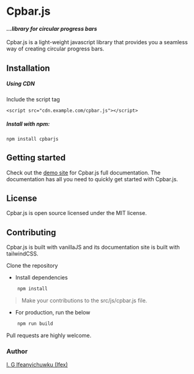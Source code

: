 # Cpbar.js

#### _...library for circular progress bars_

Cpbar.js is a light-weight javascript library that provides you a seamless way of creating circular progress bars.

## Installation

##### Using CDN
Include the script tag

```shell
<script src="cdn.example.com/cpbar.js"></script>
```

##### Install with npm:

```shell
npm install cpbarjs
```

## Getting started

Check out the [demo site](https://IGIfeanyichukwu/github.io/cpbarjs) for Cpbar.js full documentation. The documentation has all you need to quickly get started with Cpbar.js.


## License

Cpbar.js is open source licensed under the MIT license.

## Contributing

Cpbar.js is built with vanillaJS and its documentation site is built with tailwindCSS.

Clone the repository 

* Install dependencies

```bash
    npm install
```

> Make your contributions to the src/js/cpbar.js file.

* For production, run the below


```bash
    npm run build
```

Pull requests are highly welcome.


### Author
[I. G Ifeanyichuwku (Ifex)](https://ig-ifex.netlify.app)